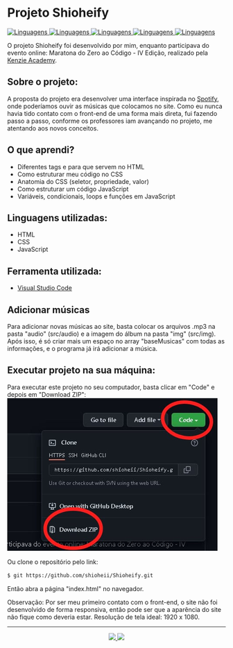 # Projeto Shioheify
<a href="https://github.com/shioheii">
  <img alt="Linguagens" src="https://img.shields.io/badge/autor-Bruno%20Shiohei%20Kinoshita%20do%20Nascimento-DB3833">
</a>
<a href="#">
  <img alt="Linguagens" src="https://img.shields.io/github/stars/shioheii/Shioheify?color=DB3833">
</a>
<a href="#">
  <img alt="Linguagens" src="https://img.shields.io/github/last-commit/shioheii/Shioheify?color=DB3833">
</a>
<a href="#">
  <img alt="Linguagens" src="https://img.shields.io/github/languages/count/shioheii/Shioheify?color=DB3833">
</a>
<a href="#">
  <img alt="Linguagens" src="https://img.shields.io/github/languages/code-size/shioheii/Shioheify?color=DB3833">
</a><br />

O projeto Shioheify foi desenvolvido por mim, enquanto participava do evento online: Maratona do Zero ao Código - IV Edição, realizado pela [Kenzie Academy](https://kenzie.com.br/).

## Sobre o projeto:
A proposta do projeto era desenvolver uma interface inspirada no [Spotify](https://www.spotify.com/br/), onde poderíamos ouvir as músicas que colocamos no site. Como eu nunca havia tido contato com o front-end de uma forma mais direta, fui fazendo passo a passo, conforme os professores iam avançando no projeto, me atentando aos novos conceitos.

## O que aprendi?
- Diferentes tags e para que servem no HTML
- Como estruturar meu código no CSS
- Anatomia do CSS (seletor, propriedade, valor)
- Como estruturar um código JavaScript
- Variáveis, condicionais, loops e funções em JavaScript

## Linguagens utilizadas:
- HTML
- CSS
- JavaScript

## Ferramenta utilizada:
- [Visual Studio Code](https://code.visualstudio.com/)

## Adicionar músicas
Para adicionar novas músicas ao site, basta colocar os arquivos .mp3 na pasta "audio" (src/audio) e a imagem do álbum na pasta "img" (src/img).
Após isso, é só criar mais um espaço no array "baseMusicas" com todas as informações, e o programa já irá adicionar a música.

## Executar projeto na sua máquina:
Para executar este projeto no seu computador, basta clicar em "Code" e depois em "Download ZIP":
<img src="src/img/download_repositorio.png">

Ou clone o repositório pelo link:
```bash
$ git https://github.com/shioheii/Shioheify.git
```

Então abra a página "index.html" no navegador.

Observação: Por ser meu primeiro contato com o front-end, o site não foi desenvolvido de forma responsiva, então pode ser que a aparência do site não fique como deveria estar. Resolução de tela ideal: 1920 x 1080.

---

<p align="center">
  <a alt="Bruno Shiohei Kinoshita do Nascimento Linkedin" href="https://www.linkedin.com/in/bruno-shiohei/">
    <img src="https://img.shields.io/badge/LinkedIn-Bruno%20Shiohei%20Kinoshita%20do%20Nascimento-blue?logo=linkedin">
  </a>
  <a alt="Bruno Shiohei Kinoshita do Nascimento GitHub" href="https://github.com/shioheii">
    <img src="https://img.shields.io/badge/GitHub-shioheii-lightgrey?logo=github">
  </a>
</p>
